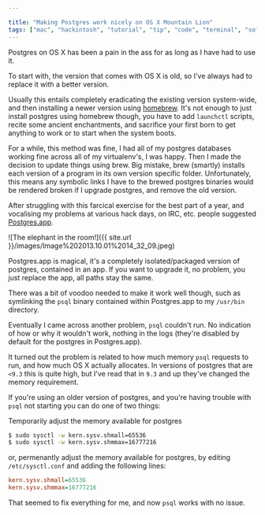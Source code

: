 ```yaml
---

title: "Making Postgres work nicely on OS X Mountain Lion"
tags: ["mac", "hackintosh", "tutorial", "tip", "code", "terminal", "software", "development"]
---
```

Postgres on OS X has been a pain in the ass for as long as I have had to use it.

To start with, the version that comes with OS X is old, so I've always had to replace it with a better version.

<!-- more -->

Usually this entails completely eradicating the existing version system-wide, and then installing a newer version using [homebrew](http://brew.sh/). It's not enough to just install postgres using homebrew though, you have to add `launchctl` scripts, recite some ancient enchantments, and sacrifice your first born to get anything to work or to start when the system boots.

For a while, this method was fine, I had all of my postgres databases working fine across all of my virtualenv's, I was happy. Then I made the decision to update things using brew. Big mistake, brew (smartly) installs each version of a program in its own version specific folder. Unfortunately, this means any symbolic links I have to the brewed postgres binaries would be rendered broken if I upgrade postgres, and remove the old version.

After struggling with this farcical exercise for the best part of a year, and vocalising my problems at various hack days, on IRC, etc. people suggested [Postgres.app](http://postgresapp.com/).

![The elephant in the room!]({{ site.url }}/images/Image%202013.10.01%2014_32_09.jpeg)

Postgres.app is magical, it's a completely isolated/packaged version of postgres, contained in an app. If you want to upgrade it, no problem, you just replace the app, all paths stay the same.

There was a bit of voodoo needed to make it work well though, such as symlinking the `psql` binary contained within Postgres.app to my `/usr/bin` directory.

Eventually I came across another problem, `psql` couldn't run. No indication of how or why it wouldn't work, nothing in the logs (they're disabled by default for the postgres in Postgres.app).

It turned out the problem is related to how much memory `psql` requests to run, and how much OS X actually allocates. In versions of postgres that are `<9.3` this is quite high, but I've read that in `9.3` and up they've changed the memory requirement.

If you're using an older version of postgres, and you're having trouble with `psql` not starting you can do one of two things:

Temporarily adjust the memory available for postgres

```bash
$ sudo sysctl -w kern.sysv.shmall=65536
$ sudo sysctl -w kern.sysv.shmmax=16777216
```

or, permenantly adjust the memory available for postgres, by editing `/etc/sysctl.conf` and adding the following lines:

```cfg
kern.sysv.shmall=65536
kern.sysv.shmmax=16777216
```

That seemed to fix everything for me, and now `psql` works with no issue.
